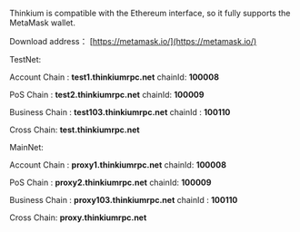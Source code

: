 Thinkium is compatible with the Ethereum interface, so it fully supports the MetaMask wallet.



Download address： [https://metamask.io/](https://metamask.io/)



TestNet:

Account Chain : **test1.thinkiumrpc.net**  chainId: **100008**

PoS Chain : **test2.thinkiumrpc.net**  chainId: **100009**

Business Chain : **test103.thinkiumrpc.net** chainId : **100110**

Cross Chain: **test.thinkiumrpc.net**



MainNet:

Account Chain : **proxy1.thinkiumrpc.net**  chainId: **100008**

PoS Chain : **proxy2.thinkiumrpc.net**  chainId: **100009**

Business Chain : **proxy103.thinkiumrpc.net** chainId : **100110**

Cross Chain: **proxy.thinkiumrpc.net** 
